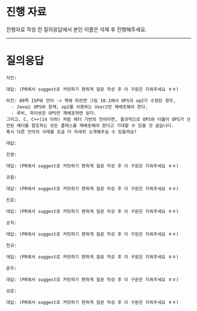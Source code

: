 # 진행 자료

진행자료 작성 전 질의응답에서 본인 이름은 삭제 후 진행해주세요.

---

# 질의응답

```text
지인:

대답: (PR에서 suggest로 커밋하기 편하게 질문 작성 후 이 구문은 지워주세요 ㅎㅎ)
```

```text
하진: 89쪽 ISP와 언어 -> 책에 따르면 그림 10.1에서 OPS의 op2가 수정된 경우,
  - Java는 OPS와 함께, op2를 사용하는 User2만 재배포해야 한다.
  - 루비, 파이썬은 OPS만 재배포하면 된다.
그리고, C, C++(14 이하) 처럼 헤더 기반의 언어라면, 결과적으로 OPS와 더불어 OPS가 선언된 헤더를 참조하는 모든 클래스를 재배포해야 한다고 기대할 수 있을 것 같습니다.  
혹시 다른 언어의 사례를 조금 더 자세히 소개해주실 수 있을까요?

대답: 
```

```text
진영:

대답: (PR에서 suggest로 커밋하기 편하게 질문 작성 후 이 구문은 지워주세요 ㅎㅎ)
```

```text
규훤:

대답: (PR에서 suggest로 커밋하기 편하게 질문 작성 후 이 구문은 지워주세요 ㅎㅎ)
```

```text
진호:

대답: (PR에서 suggest로 커밋하기 편하게 질문 작성 후 이 구문은 지워주세요 ㅎㅎ)
```

```text
승직:

대답: (PR에서 suggest로 커밋하기 편하게 질문 작성 후 이 구문은 지워주세요 ㅎㅎ)
```

```text
천규:

대답: (PR에서 suggest로 커밋하기 편하게 질문 작성 후 이 구문은 지워주세요 ㅎㅎ)
```

```text
준우:

대답: (PR에서 suggest로 커밋하기 편하게 질문 작성 후 이 구문은 지워주세요 ㅎㅎ)
```

```text
성준:

대답: (PR에서 suggest로 커밋하기 편하게 질문 작성 후 이 구문은 지워주세요 ㅎㅎ)
```

